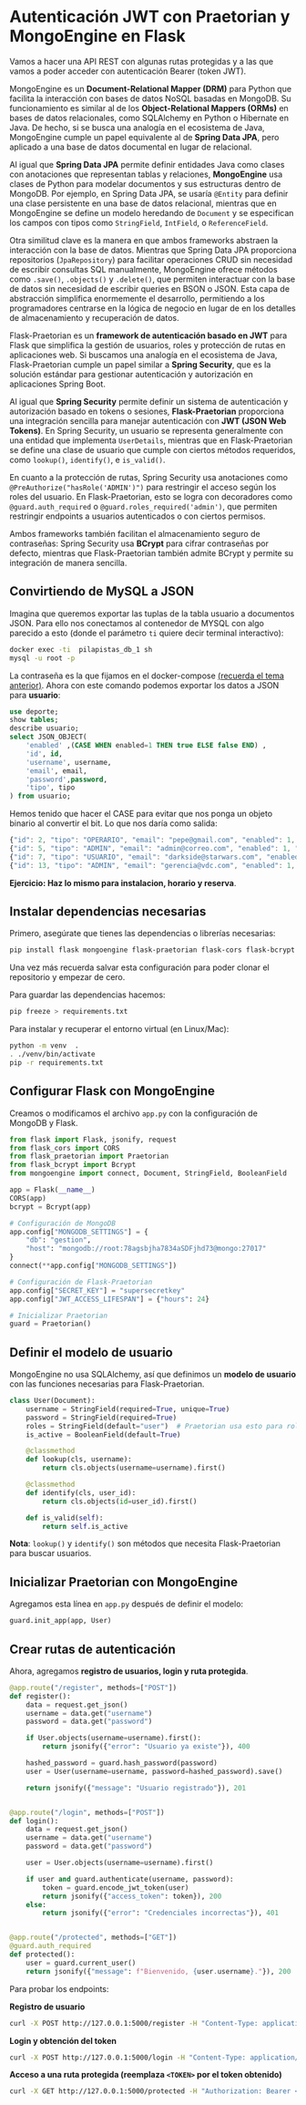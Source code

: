 # Autenticación JWT con Praetorian y MongoEngine en Flask

Vamos a hacer una API REST con algunas rutas protegidas y a las que vamos a poder acceder con autenticación Bearer (token JWT).

MongoEngine es un **Document-Relational Mapper (DRM)** para Python que facilita la interacción con bases de datos NoSQL basadas en MongoDB. Su funcionamiento es similar al de los **Object-Relational Mappers (ORMs)** en bases de datos relacionales, como SQLAlchemy en Python o Hibernate en Java. De hecho, si se busca una analogía en el ecosistema de Java, MongoEngine cumple un papel equivalente al de **Spring Data JPA**, pero aplicado a una base de datos documental en lugar de relacional.

Al igual que **Spring Data JPA** permite definir entidades Java como clases con anotaciones que representan tablas y relaciones, **MongoEngine** usa clases de Python para modelar documentos y sus estructuras dentro de MongoDB. Por ejemplo, en Spring Data JPA, se usaría `@Entity` para definir una clase persistente en una base de datos relacional, mientras que en MongoEngine se define un modelo heredando de `Document` y se especifican los campos con tipos como `StringField`, `IntField`, o `ReferenceField`.

Otra similitud clave es la manera en que ambos frameworks abstraen la interacción con la base de datos. Mientras que Spring Data JPA proporciona repositorios (`JpaRepository`) para facilitar operaciones CRUD sin necesidad de escribir consultas SQL manualmente, MongoEngine ofrece métodos como `.save()`, `.objects()` y `.delete()`, que permiten interactuar con la base de datos sin necesidad de escribir queries en BSON o JSON. Esta capa de abstracción simplifica enormemente el desarrollo, permitiendo a los programadores centrarse en la lógica de negocio en lugar de en los detalles de almacenamiento y recuperación de datos.

Flask-Praetorian es un **framework de autenticación basado en JWT** para Flask que simplifica la gestión de usuarios, roles y protección de rutas en aplicaciones web. Si buscamos una analogía en el ecosistema de Java, Flask-Praetorian cumple un papel similar a **Spring Security**, que es la solución estándar para gestionar autenticación y autorización en aplicaciones Spring Boot.

Al igual que **Spring Security** permite definir un sistema de autenticación y autorización basado en tokens o sesiones, **Flask-Praetorian** proporciona una integración sencilla para manejar autenticación con **JWT (JSON Web Tokens)**. En Spring Security, un usuario se representa generalmente con una entidad que implementa `UserDetails`, mientras que en Flask-Praetorian se define una clase de usuario que cumple con ciertos métodos requeridos, como `lookup()`, `identify()`, e `is_valid()`.

En cuanto a la protección de rutas, Spring Security usa anotaciones como `@PreAuthorize("hasRole('ADMIN')")` para restringir el acceso según los roles del usuario. En Flask-Praetorian, esto se logra con decoradores como `@guard.auth_required` o `@guard.roles_required('admin')`, que permiten restringir endpoints a usuarios autenticados o con ciertos permisos.

Ambos frameworks también facilitan el almacenamiento seguro de contraseñas: Spring Security usa **BCrypt** para cifrar contraseñas por defecto, mientras que Flask-Praetorian también admite BCrypt y permite su integración de manera sencilla.

## Convirtiendo de MySQL a JSON

Imagina que queremos exportar las tuplas de la tabla usuario a documentos JSON. Para ello nos conectamos al contenedor de MYSQL con algo parecido a esto (donde el parámetro `ti` quiere decir terminal interactivo):

 ```sh
docker exec -ti  pilapistas_db_1 sh
mysql -u root -p
 ```

La contraseña es la que fijamos en el docker-compose [(recuerda el tema anterior)](https://gitlab.iesvirgendelcarmen.com/juangu/adt06-proyectoclasepistasdeportivas). Ahora con este comando podemos exportar los datos a JSON para **usuario**:

```sql
use deporte;
show tables;
describe usuario;
select JSON_OBJECT(
    'enabled' ,(CASE WHEN enabled=1 THEN true ELSE false END) ,
    'id', id,
    'username', username,
    'email', email,
    'password',password, 
    'tipo', tipo
) from usuario;
```

Hemos tenido que hacer el CASE para evitar que nos ponga un objeto binario al convertir el bit. Lo que nos daría como salida:

```js
{"id": 2, "tipo": "OPERARIO", "email": "pepe@gmail.com", "enabled": 1, "password": "$2a$10$zlD33q.JAxrRPsUGYGY7tedH/dQUn2MmlxQzjO7Y.oqK6rOjJdueq", "username": "pepe"}
{"id": 5, "tipo": "ADMIN", "email": "admin@correo.com", "enabled": 1, "password": "$2a$10$krlxeZI8Xm.n1fNz7v81Y.yzsHtoMoCnDCsStEAPeGkE9BUOBkwn2", "username": "admin"}
{"id": 7, "tipo": "USUARIO", "email": "darkside@starwars.com", "enabled": 1, "password": "$2a$10$.EJQbCFZtHW1pavBGmMkw.VxOn2or6AL2oPP.8RVvCSqXQA/zwUom", "username": "obijuan"}
{"id": 13, "tipo": "ADMIN", "email": "gerencia@vdc.com", "enabled": 1, "password": "$2a$10$hWkDEd0V0QgmiffgPcSkoe1.OMq5ew.wl7OFBMqii5XkfxtIwzZ92", "username": "gerente"}


```

**Ejercicio: Haz lo mismo para instalacion, horario y reserva**.

## Instalar dependencias necesarias

Primero, asegúrate que tienes las dependencias o librerías necesarias:

```sh
pip install flask mongoengine flask-praetorian flask-cors flask-bcrypt
```

Una vez más recuerda salvar esta configuración para poder clonar el repositorio y empezar de cero. 

Para guardar las dependencias hacemos:

```sh
pip freeze > requirements.txt
```

Para instalar y recuperar el entorno virtual (en Linux/Mac):

```sh
python -m venv  .
. ./venv/bin/activate
pip -r requirements.txt
```

## Configurar Flask con MongoEngine

Creamos o modificamos el archivo `app.py` con la configuración de MongoDB y Flask.

```python
from flask import Flask, jsonify, request
from flask_cors import CORS
from flask_praetorian import Praetorian
from flask_bcrypt import Bcrypt
from mongoengine import connect, Document, StringField, BooleanField

app = Flask(__name__)
CORS(app)
bcrypt = Bcrypt(app)

# Configuración de MongoDB
app.config["MONGODB_SETTINGS"] = {
    "db": "gestion",
    "host": "mongodb://root:78agsbjha7834aSDFjhd73@mongo:27017"
}
connect(**app.config["MONGODB_SETTINGS"])

# Configuración de Flask-Praetorian
app.config["SECRET_KEY"] = "supersecretkey"
app.config["JWT_ACCESS_LIFESPAN"] = {"hours": 24}

# Inicializar Praetorian
guard = Praetorian()

```

## Definir el modelo de usuario

MongoEngine no usa SQLAlchemy, así que definimos un **modelo de usuario** con las funciones necesarias para Flask-Praetorian.

```python
class User(Document):
    username = StringField(required=True, unique=True)
    password = StringField(required=True)
    roles = StringField(default="user")  # Praetorian usa esto para roles
    is_active = BooleanField(default=True)

    @classmethod
    def lookup(cls, username):
        return cls.objects(username=username).first()

    @classmethod
    def identify(cls, user_id):
        return cls.objects(id=user_id).first()

    def is_valid(self):
        return self.is_active
```

**Nota**: `lookup()` y `identify()` son métodos que necesita Flask-Praetorian para buscar usuarios.

## Inicializar Praetorian con MongoEngine

Agregamos esta línea en `app.py` después de definir el modelo:

```python
guard.init_app(app, User)
```

## Crear rutas de autenticación

Ahora, agregamos **registro de usuarios, login y ruta protegida**.

```python
@app.route("/register", methods=["POST"])
def register():
    data = request.get_json()
    username = data.get("username")
    password = data.get("password")

    if User.objects(username=username).first():
        return jsonify({"error": "Usuario ya existe"}), 400

    hashed_password = guard.hash_password(password)
    user = User(username=username, password=hashed_password).save()

    return jsonify({"message": "Usuario registrado"}), 201


@app.route("/login", methods=["POST"])
def login():
    data = request.get_json()
    username = data.get("username")
    password = data.get("password")

    user = User.objects(username=username).first()

    if user and guard.authenticate(username, password):
        token = guard.encode_jwt_token(user)
        return jsonify({"access_token": token}), 200
    else:
        return jsonify({"error": "Credenciales incorrectas"}), 401


@app.route("/protected", methods=["GET"])
@guard.auth_required
def protected():
    user = guard.current_user()
    return jsonify({"message": f"Bienvenido, {user.username}."}), 200
```

Para probar los endpoints:

**Registro de usuario**

```sh
curl -X POST http://127.0.0.1:5000/register -H "Content-Type: application/json" -d '{"username": "admin", "password": "1234"}'
```

**Login y obtención del token**

```sh
curl -X POST http://127.0.0.1:5000/login -H "Content-Type: application/json" -d '{"username": "admin", "password": "1234"}'
```

**Acceso a una ruta protegida (reemplaza `<TOKEN>` por el token obtenido)**

```sh
curl -X GET http://127.0.0.1:5000/protected -H "Authorization: Bearer <TOKEN>"
```

